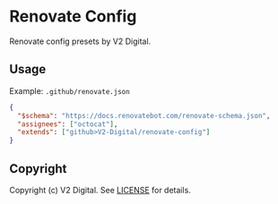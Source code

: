 # Renovate Config

Renovate config presets by V2 Digital.

## Usage

Example: `.github/renovate.json`

```json
{
  "$schema": "https://docs.renovatebot.com/renovate-schema.json",
  "assignees": ["octocat"],
  "extends": ["github>V2-Digital/renovate-config"]
}
```

## Copyright

Copyright (c) V2 Digital. See [LICENSE](./LICENSE) for details.
